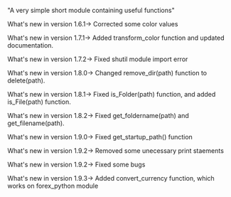 "A very simple short module containing useful functions"


What's new in version 1.6.1-> Corrected some color values

What's new in version 1.7.1-> Added transform_color function and updated documentation.

What's new in version 1.7.2-> Fixed shutil module import error

What's new in version 1.8.0-> Changed remove_dir(path) function to delete(path).

What's new in version 1.8.1-> Fixed is_Folder(path) function, and added is_File(path) function.

What's new in version 1.8.2-> Fixed get_foldername(path) and get_filename(path).

What's new in version 1.9.0-> Fixed get_startup_path() function

What's new in version 1.9.2-> Removed some unecessary print staements

What's new in version 1.9.2-> Fixed some bugs

What's new in version 1.9.3-> Added convert_currency function, which works on forex_python module